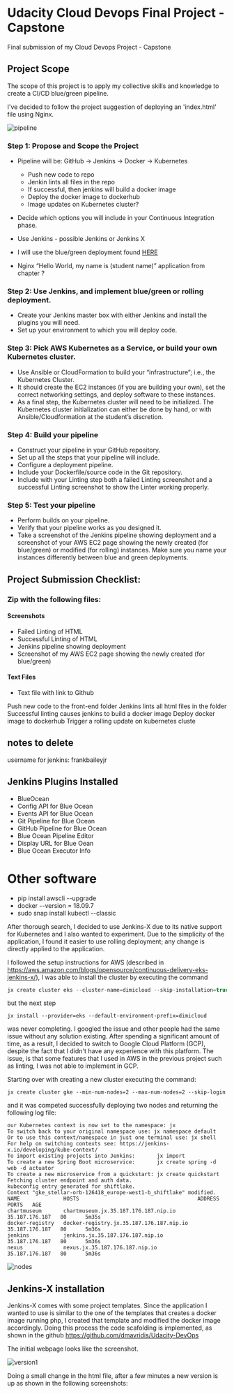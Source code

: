 # Udacity Cloud Devops Final Project - Capstone
Final submission of my Cloud Devops Project - Capstone

## Project Scope

The scope of this project is to apply my collective skills and knowledge to create a CI/CD blue/green pipeline. 

I've decided to follow the project suggestion of deploying an 'index.html' file using Nginx.



![pipeline](images/pipeline.png)

### Step 1: Propose and Scope the Project
- Pipeline will be: GitHub -> Jenkins -> Docker -> Kubernetes
	- Push new code to repo
	- Jenkin lints all files in the repo
	- If successful, then jenkins will build a docker image
	- Deploy the docker image to dockerhub
	- Image updates on Kubernetes cluster?

- Decide which options you will include in your Continuous Integration phase.
- Use Jenkins - possible Jenkins or Jenkins X
- I will use the blue/green deployment found [HERE](https://medium.com/@andresaaap/simple-blue-green-deployment-in-kubernetes-using-minikube-b88907b2e267)
- Nginx “Hello World, my name is (student name)” application from chapter ?

### Step 2: Use Jenkins, and implement blue/green or rolling deployment.
- Create your Jenkins master box with either Jenkins and install the plugins you will need.
- Set up your environment to which you will deploy code.

### Step 3: Pick AWS Kubernetes as a Service, or build your own Kubernetes cluster.
- Use Ansible or CloudFormation to build your “infrastructure”; i.e., the Kubernetes Cluster.
- It should create the EC2 instances (if you are building your own), set the correct networking settings, and deploy software to these instances.
- As a final step, the Kubernetes cluster will need to be initialized. The Kubernetes cluster initialization can either be done by hand, or with Ansible/Cloudformation at the student’s discretion.

### Step 4: Build your pipeline
- Construct your pipeline in your GitHub repository.
- Set up all the steps that your pipeline will include.
- Configure a deployment pipeline.
- Include your Dockerfile/source code in the Git repository.
- Include with your Linting step both a failed Linting screenshot and a successful Linting screenshot to show the Linter working properly.

### Step 5: Test your pipeline
- Perform builds on your pipeline.
- Verify that your pipeline works as you designed it.
- Take a screenshot of the Jenkins pipeline showing deployment and a screenshot of your AWS EC2 page showing the newly created (for blue/green) or modified (for rolling) instances. Make sure you name your instances differently between blue and green deployments.


## Project Submission Checklist:
### Zip with the following files:

#### Screenshots
- Failed Linting of HTML
- Successful Linting of HTML
- Jenkins pipeline showing deployment 
- Screenshot of my AWS EC2 page showing the newly created (for blue/green)

#### Text Files
- Text file with link to Github 


Push new code to the front-end folder
Jenkins lints all html files in the folder
Successful linting causes jenkins to build a docker image
Deploy docker image to dockerhub
Trigger a rolling update on kubernetes cluste

## notes to delete
username for jenkins: frankbaileyjr


## Jenkins Plugins Installed
- BlueOcean
- Config API for Blue Ocean
- Events API for Blue Ocean
- Git Pipeline for Blue Ocean
- GitHub Pipeline for Blue Ocean
- Blue Ocean Pipeline Editor
- Display URL for Blue Oean
- Blue Ocean Executor Info

# Other software
- pip install awscli --upgrade
- docker --version = 18.09.7 
- sudo snap install kubectl --classic































After thorough search, I decided to use Jenkins-X due to its native support for Kubernetes and I also wanted to experiment. Due to the simplicity of the application, I found it easier to use rolling deployment; any change is directly applied to the application. 

I followed the setup instructions for AWS (described in <https://aws.amazon.com/blogs/opensource/continuous-delivery-eks-jenkins-x/>), I was able to install the cluster by executing the command

```javascript
jx create cluster eks --cluster-name=dimicloud --skip-installation=true
```

but the next step

```
jx install --provider=eks --default-environment-prefix=dimicloud
```

was never completing. I googled the issue and other people had the same issue without any solution existing. After spending a significant amount of time, as a result, I decided to switch to Google Cloud Platform (GCP), despite the fact that I didn't have any experience with this platform. The issue, is that some features that I used in AWS in the previous project such as linting, I was not able to implement in GCP. 

Starting over with creating a new cluster executing the command:

```
jx create cluster gke --min-num-nodes=2 --max-num-nodes=2 --skip-login
```

and it was competed successfully deploying two nodes and returning the following log file:

```
our Kubernetes context is now set to the namespace: jx
To switch back to your original namespace use: jx namespace default
Or to use this context/namespace in just one terminal use: jx shell
For help on switching contexts see: https://jenkins-x.io/developing/kube-context/
To import existing projects into Jenkins:       jx import
To create a new Spring Boot microservice:       jx create spring -d web -d actuator
To create a new microservice from a quickstart: jx create quickstart
Fetching cluster endpoint and auth data.
kubeconfig entry generated for shiftlake.
Context "gke_stellar-orb-126418_europe-west1-b_shiftlake" modified.
NAME              HOSTS                                      ADDRESS          PORTS   AGE
chartmuseum       chartmuseum.jx.35.187.176.187.nip.io       35.187.176.187   80      5m35s
docker-registry   docker-registry.jx.35.187.176.187.nip.io   35.187.176.187   80      5m36s
jenkins           jenkins.jx.35.187.176.187.nip.io           35.187.176.187   80      5m36s
nexus             nexus.jx.35.187.176.187.nip.io             35.187.176.187   80      5m36s
```

![nodes](images/nodes.png)



## Jenkins-X installation

Jenkins-X comes with some project templates. Since the application I wanted to use is similar to the one of the templates that creates a docker image running php, I created that template and modified the docker image accordingly. Doing this process the code scafolding is implemented, as shown in the github <https://github.com/dmavridis/Udacity-DevOps>

The initial webpage looks like the screenshot. 

![version1](images/version1.png)

Doing a small change in the html file, after a few minutes a new version is up as shown in the following screenshots:







